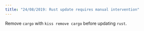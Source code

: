 ```yaml
---
title: "24/08/2019: Rust update requires manual intervention"
---
```


Remove `cargo` with `kiss remove cargo` before updating `rust`.
